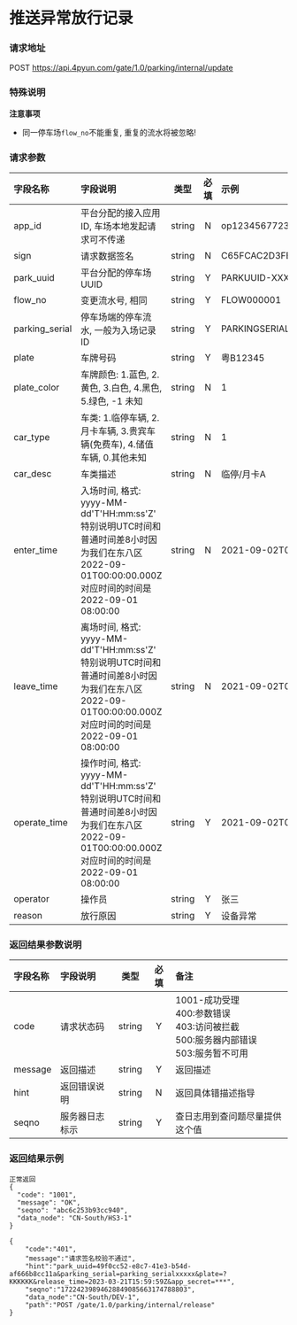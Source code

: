 # 推送异常放行记录

### 请求地址

  POST https://api.4pyun.com/gate/1.0/parking/internal/update

### 特殊说明

<b>注意事项</b>

- 同一停车场`flow_no`不能重复, 重复的流水将被忽略!

### 请求参数

| 字段名称   | 字段说明 |  类型  | 必填 | 示例  |
| :--- | :--- | :---: | :--: | :--- |
| app_id  | 平台分配的接入应用ID, 车场本地发起请求可不传递 | string |  N   | op1234567723122|
| sign | 请求数据签名| string |  N   | C65FCAC2D3FB5E2D3D4AD93DD20C8C39  |
| park_uuid  | 平台分配的停车场UUID | string |  Y   | PARKUUID-XXXX-XXX-XXX |
| flow_no | 变更流水号, 相同 | string |  Y   | FLOW000001 |
| parking_serial | 停车场端的停车流水, 一般为入场记录ID | string |  Y   | PARKINGSERIAL-123456789  |
| plate| 车牌号码 | string |  Y  | 粤B12345 |
| plate_color| 车牌颜色: 1.蓝色, 2.黄色, 3.白色, 4.黑色, 5.绿色, -1 未知 | string |  N   | 1  |
| car_type | 车类: 1.临停车辆, 2.月卡车辆, 3.贵宾车辆(免费车), 4.储值车辆, 0.其他未知 | string |  N   | 1  |
| car_desc | 车类描述 | string |  N   | 临停/月卡A  |
| enter_time| 入场时间, 格式: yyyy-MM-dd'T'HH:mm:ss'Z' <br>特别说明UTC时间和普通时间差8小时因为我们在东八区 2022-09-01T00:00:00.000Z 对应时间的时间是 2022-09-01 08:00:00|string|N|2021-09-02T09:36:46.020Z|
| leave_time| 离场时间, 格式: yyyy-MM-dd'T'HH:mm:ss'Z' <br>特别说明UTC时间和普通时间差8小时因为我们在东八区 2022-09-01T00:00:00.000Z 对应时间的时间是 2022-09-01 08:00:00|string|N|2021-09-02T09:36:46.020Z|
| operate_time| 操作时间, 格式: yyyy-MM-dd'T'HH:mm:ss'Z' <br>特别说明UTC时间和普通时间差8小时因为我们在东八区 2022-09-01T00:00:00.000Z 对应时间的时间是 2022-09-01 08:00:00|string|Y|2021-09-02T09:36:46.020Z|
| operator | 操作员 | string |  Y   | 张三 |
| reason | 放行原因 | string |  Y   | 设备异常 |

### 返回结果参数说明
| 字段名称 | 字段说明 |  类型  | 必填 | 备注  |
| :--- | :--- | :---: | :--: | :--- |
| code  | 请求状态码  | string |  Y   | 1001-成功受理<br> 400:参数错误<br> 403:访问被拦截<br>500:服务器内部错误<br>503:服务暂不可用 |
| message  | 返回描述 | string |  Y   | 返回描述 |
| hint  | 返回错误说明   | string |  N   | 返回具体错描述指导|
| seqno | 服务器日志标示 | string |  Y   | 查日志用到查问题尽量提供这个值|


### 返回结果示例



```
正常返回
{
  "code": "1001",
  "message": "OK",
  "seqno": "abc6c253b93cc940",
  "data_node": "CN-South/HS3-1"
}
```

```
{
    "code":"401",
    "message":"请求签名校验不通过",
    "hint":"park_uuid=49f0cc52-e8c7-41e3-b54d-af666b8cc11a&parking_serial=parking_serialxxxxx&plate=?KKKKKK&release_time=2023-03-21T15:59:59Z&app_secret=***",
    "seqno":"17224239894628849085663174788803",
    "data_node":"CN-South/DEV-1",
    "path":"POST /gate/1.0/parking/internal/release"
}
```
